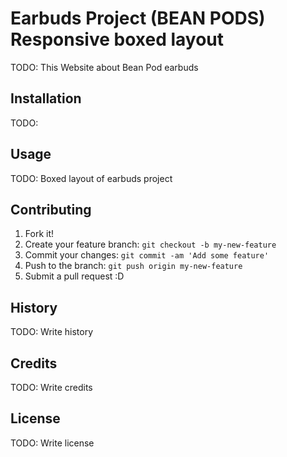 # Earbuds Project (BEAN PODS) Responsive boxed layout

TODO: This Website about Bean Pod earbuds

## Installation

TODO: 

## Usage

TODO: Boxed layout of earbuds project

## Contributing

1. Fork it!
2. Create your feature branch: `git checkout -b my-new-feature`
3. Commit your changes: `git commit -am 'Add some feature'`
4. Push to the branch: `git push origin my-new-feature`
5. Submit a pull request :D

## History

TODO: Write history

## Credits

TODO: Write credits

## License

TODO: Write license
